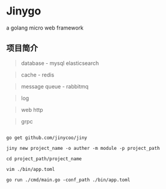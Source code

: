 # Jinygo

a golang micro web framework

## 项目简介

> database - mysql elasticsearch 

> cache - redis 

> message queue - rabbitmq 

> log

> web http

> grpc

```shell script

go get github.com/jinycoo/jiny

jiny new project_name -o auther -m module -p project_path

cd project_path/project_name

vim ./bin/app.toml

go run ./cmd/main.go -conf_path ./bin/app.toml

```
